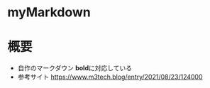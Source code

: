 # myMarkdown

# 概要
- 自作のマークダウン
**bold**に対応している
- 参考サイト
https://www.m3tech.blog/entry/2021/08/23/124000